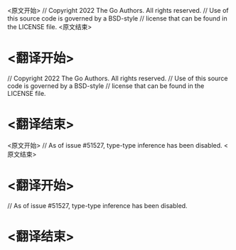 
<原文开始>
// Copyright 2022 The Go Authors. All rights reserved.
// Use of this source code is governed by a BSD-style
// license that can be found in the LICENSE file.
<原文结束>

# <翻译开始>
// Copyright 2022 The Go Authors. All rights reserved.
// Use of this source code is governed by a BSD-style
// license that can be found in the LICENSE file.
# <翻译结束>


<原文开始>
// As of issue #51527, type-type inference has been disabled.
<原文结束>

# <翻译开始>
// As of issue #51527, type-type inference has been disabled.
# <翻译结束>

